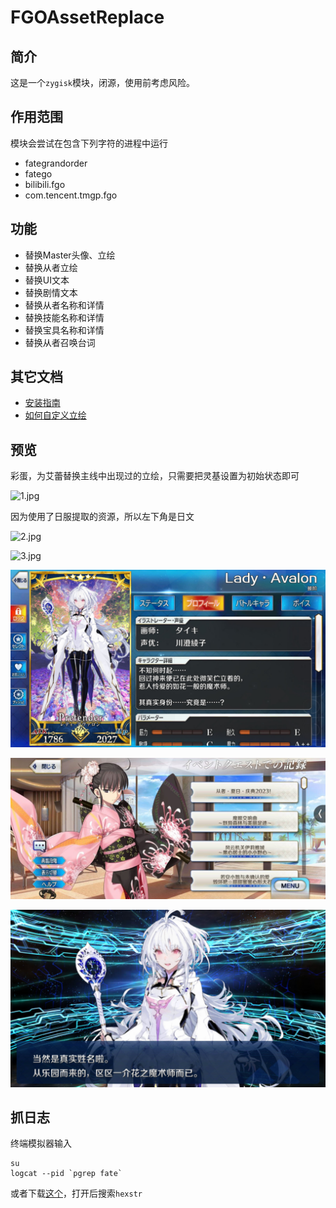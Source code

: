 # FGOAssetReplace

## 简介

这是一个`zygisk`模块，闭源，使用前考虑风险。

## 作用范围

模块会尝试在包含下列字符的进程中运行

- fategrandorder
- fatego
- bilibili.fgo
- com.tencent.tmgp.fgo

## 功能

- 替换Master头像、立绘
- 替换从者立绘
- 替换UI文本
- 替换剧情文本
- 替换从者名称和详情
- 替换技能名称和详情
- 替换宝具名称和详情
- 替换从者召唤台词

## 其它文档

- [安装指南](https://github.com/hexstr/FGOAssetsModifyTool/blob/module/docs/InstallationGuide.md)
- [如何自定义立绘](https://github.com/hexstr/FGOAssetsModifyTool/blob/module/docs/HowToCustomizeFigure.md)

## 预览

彩蛋，为艾蕾替换主线中出现过的立绘，只需要把灵基设置为初始状态即可

![1.jpg](https://github.com/hexstr/FGOAssetsModifyTool/blob/module/imgs/1.jpg?raw=true)

因为使用了日服提取的资源，所以左下角是日文

![2.jpg](https://github.com/hexstr/FGOAssetsModifyTool/blob/module/imgs/2.jpg?raw=true)


![3.jpg](https://github.com/hexstr/FGOAssetsModifyTool/blob/module/imgs/3.jpg?raw=true)

![4.jpg](https://github.com/hexstr/FGOAssetsModifyTool/blob/module/imgs/4.jpg?raw=true)

![5.jpg](https://github.com/hexstr/FGOAssetsModifyTool/blob/module/imgs/5.jpg?raw=true)

![6.jpg](https://github.com/hexstr/FGOAssetsModifyTool/blob/module/imgs/6.jpg?raw=true)

## 抓日志

终端模拟器输入

```shell
su
logcat --pid `pgrep fate`
```

或者下载[这个](https://f-droid.org/repo/com.dp.logcatapp_33.apk)，打开后搜索`hexstr`
